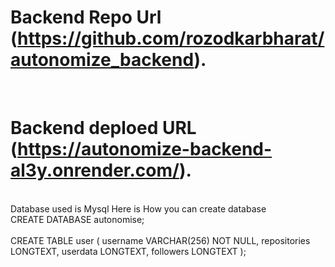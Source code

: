 # Backend Repo Url (https://github.com/rozodkarbharat/autonomize_backend).
<br/>

# Backend deploed URL (https://autonomize-backend-al3y.onrender.com/).<br/>
<br/>
Database used is Mysql Here is How you can create database <br/>
CREATE DATABASE autonomise; <br/>
<br/>
CREATE TABLE user (
    username VARCHAR(256) NOT NULL,
    repositories LONGTEXT,
    userdata LONGTEXT,
    followers LONGTEXT
); <br/>
<br/>



 
 
